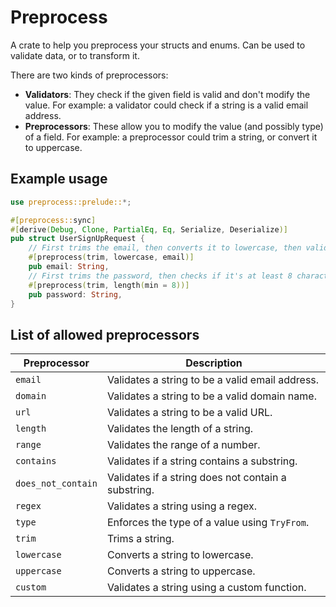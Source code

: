 # Preprocess

A crate to help you preprocess your structs and enums.
Can be used to validate data, or to transform it.

There are two kinds of preprocessors:

- **Validators**: They check if the given field is valid and don't modify the value. For example: a validator could check if a string is a valid email address.
- **Preprocessors**: These allow you to modify the value (and possibly type) of a field. For example: a preprocessor could trim a string, or convert it to uppercase.

## Example usage

```rust
use preprocess::prelude::*;

#[preprocess::sync]
#[derive(Debug, Clone, PartialEq, Eq, Serialize, Deserialize)]
pub struct UserSignUpRequest {
    // First trims the email, then converts it to lowercase, then validates it as an email address.
    #[preprocess(trim, lowercase, email)]
    pub email: String,
    // First trims the password, then checks if it's at least 8 characters long.
    #[preprocess(trim, length(min = 8))]
    pub password: String,
}
```

## List of allowed preprocessors

| Preprocessor       | Description                                         |
| ------------------ | --------------------------------------------------- |
| `email`            | Validates a string to be a valid email address.     |
| `domain`           | Validates a string to be a valid domain name.       |
| `url`              | Validates a string to be a valid URL.               |
| `length`           | Validates the length of a string.                   |
| `range`            | Validates the range of a number.                    |
| `contains`         | Validates if a string contains a substring.         |
| `does_not_contain` | Validates if a string does not contain a substring. |
| `regex`            | Validates a string using a regex.                   |
| `type`             | Enforces the type of a value using `TryFrom`.       |
| `trim`             | Trims a string.                                     |
| `lowercase`        | Converts a string to lowercase.                     |
| `uppercase`        | Converts a string to uppercase.                     |
| `custom`           | Validates a string using a custom function.         |
